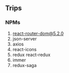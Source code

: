 ## Trips

### NPMs
1. react-router-dom@5.2.0
2. json-server
3. axios
4. react-icons
5. redux react-redux
6. immer
7. redux-saga
